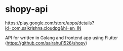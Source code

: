 # shopy-api

https://play.google.com/store/apps/details?id=com.saikrishna.cloudpg&hl=en_IN 

API for written in Golang and frontend app using Flutter (https://github.com/sairahul1526/shopy)
